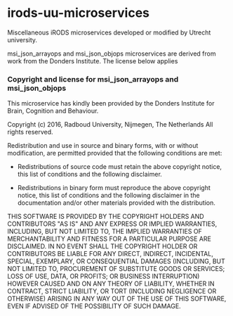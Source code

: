 # irods-uu-microservices
Miscellaneous iRODS microservices developed or modified by Utrecht university.


msi\_json\_arrayops and msi\_json\_objops microservices are derived from
work from the Donders Institute. The license below applies

### Copyright and license for msi_json_arrayops and msi_json_objops

This microservice has kindly been provided by the Donders Institute for
Brain, Cognition and Behaviour.

Copyright (c) 2016, Radboud University, Nijmegen, The Netherlands
All rights reserved.

Redistribution and use in source and binary forms, with or without
modification, are permitted provided that the following conditions are met:

* Redistributions of source code must retain the above copyright notice, this
  list of conditions and the following disclaimer.

* Redistributions in binary form must reproduce the above copyright notice,
  this list of conditions and the following disclaimer in the documentation
  and/or other materials provided with the distribution.

THIS SOFTWARE IS PROVIDED BY THE COPYRIGHT HOLDERS AND CONTRIBUTORS "AS IS"
AND ANY EXPRESS OR IMPLIED WARRANTIES, INCLUDING, BUT NOT LIMITED TO, THE
IMPLIED WARRANTIES OF MERCHANTABILITY AND FITNESS FOR A PARTICULAR PURPOSE ARE
DISCLAIMED. IN NO EVENT SHALL THE COPYRIGHT HOLDER OR CONTRIBUTORS BE LIABLE
FOR ANY DIRECT, INDIRECT, INCIDENTAL, SPECIAL, EXEMPLARY, OR CONSEQUENTIAL
DAMAGES (INCLUDING, BUT NOT LIMITED TO, PROCUREMENT OF SUBSTITUTE GOODS OR
SERVICES; LOSS OF USE, DATA, OR PROFITS; OR BUSINESS INTERRUPTION) HOWEVER
CAUSED AND ON ANY THEORY OF LIABILITY, WHETHER IN CONTRACT, STRICT LIABILITY,
OR TORT (INCLUDING NEGLIGENCE OR OTHERWISE) ARISING IN ANY WAY OUT OF THE USE
OF THIS SOFTWARE, EVEN IF ADVISED OF THE POSSIBILITY OF SUCH DAMAGE.
